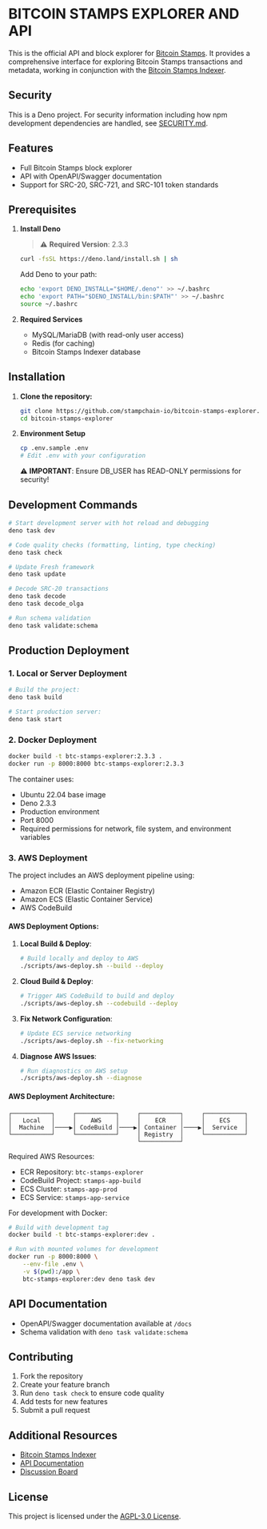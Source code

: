 # BITCOIN STAMPS EXPLORER AND API

This is the official API and block explorer for
[Bitcoin Stamps](https://stampchain.io/). It provides a comprehensive interface
for exploring Bitcoin Stamps transactions and metadata, working in conjunction
with the [Bitcoin Stamps Indexer](https://github.com/stampchain-io/btc_stamps).

## Security

This is a Deno project. For security information including how npm development dependencies are handled, see [SECURITY.md](./SECURITY.md).

## Features

- Full Bitcoin Stamps block explorer
- API with OpenAPI/Swagger documentation
- Support for SRC-20, SRC-721, and SRC-101 token standards

## Prerequisites

1. **Install Deno**
   > ⚠️ **Required Version**: 2.3.3
   ```sh
   curl -fsSL https://deno.land/install.sh | sh
   ```

   Add Deno to your path:
   ```sh
   echo 'export DENO_INSTALL="$HOME/.deno"' >> ~/.bashrc
   echo 'export PATH="$DENO_INSTALL/bin:$PATH"' >> ~/.bashrc
   source ~/.bashrc
   ```

2. **Required Services**
   - MySQL/MariaDB (with read-only user access)
   - Redis (for caching)
   - Bitcoin Stamps Indexer database

## Installation

1. **Clone the repository:**
   ```sh
   git clone https://github.com/stampchain-io/bitcoin-stamps-explorer.git
   cd bitcoin-stamps-explorer
   ```

2. **Environment Setup**
   ```sh
   cp .env.sample .env
   # Edit .env with your configuration
   ```

   ⚠️ **IMPORTANT**: Ensure DB_USER has READ-ONLY permissions for security!

## Development Commands

```sh
# Start development server with hot reload and debugging
deno task dev

# Code quality checks (formatting, linting, type checking)
deno task check

# Update Fresh framework
deno task update

# Decode SRC-20 transactions
deno task decode
deno task decode_olga

# Run schema validation
deno task validate:schema
```

## Production Deployment

### 1. Local or Server Deployment

```sh
# Build the project:
deno task build

# Start production server:
deno task start
```

### 2. Docker Deployment

```sh
docker build -t btc-stamps-explorer:2.3.3 .
docker run -p 8000:8000 btc-stamps-explorer:2.3.3
```

The container uses:
- Ubuntu 22.04 base image
- Deno 2.3.3
- Production environment
- Port 8000
- Required permissions for network, file system, and environment variables

### 3. AWS Deployment

The project includes an AWS deployment pipeline using:
- Amazon ECR (Elastic Container Registry)
- Amazon ECS (Elastic Container Service)
- AWS CodeBuild

#### AWS Deployment Options:

1. **Local Build & Deploy**:
   ```sh
   # Build locally and deploy to AWS
   ./scripts/aws-deploy.sh --build --deploy
   ```

2. **Cloud Build & Deploy**:
   ```sh
   # Trigger AWS CodeBuild to build and deploy
   ./scripts/aws-deploy.sh --codebuild --deploy
   ```

3. **Fix Network Configuration**:
   ```sh
   # Update ECS service networking
   ./scripts/aws-deploy.sh --fix-networking
   ```

4. **Diagnose AWS Issues**:
   ```sh
   # Run diagnostics on AWS setup
   ./scripts/aws-deploy.sh --diagnose
   ```

#### AWS Deployment Architecture:

```
┌───────────┐     ┌───────────┐     ┌───────────┐     ┌───────────┐
│   Local   │     │    AWS    │     │    ECR    │     │    ECS    │
│  Machine  │────▶│ CodeBuild │────▶│ Container │────▶│  Service  │
└───────────┘     └───────────┘     │ Registry  │     └───────────┘
                                    └───────────┘
```

Required AWS Resources:
- ECR Repository: `btc-stamps-explorer`
- CodeBuild Project: `stamps-app-build`
- ECS Cluster: `stamps-app-prod`
- ECS Service: `stamps-app-service`

For development with Docker:

```sh
# Build with development tag
docker build -t btc-stamps-explorer:dev .

# Run with mounted volumes for development
docker run -p 8000:8000 \
    --env-file .env \
    -v $(pwd):/app \
    btc-stamps-explorer:dev deno task dev
```

## API Documentation

- OpenAPI/Swagger documentation available at `/docs`
- Schema validation with `deno task validate:schema`

## Contributing

1. Fork the repository
2. Create your feature branch
3. Run `deno task check` to ensure code quality
4. Add tests for new features
5. Submit a pull request

## Additional Resources

- [Bitcoin Stamps Indexer](https://github.com/stampchain-io/btc_stamps)
- [API Documentation](https://stampchain.io/docs)
- [Discussion Board](https://github.com/orgs/stampchain-io/discussions)

## License

This project is licensed under the [AGPL-3.0 License](LICENSE.md).
